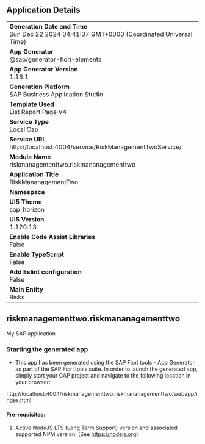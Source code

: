 ## Application Details
|               |
| ------------- |
|**Generation Date and Time**<br>Sun Dec 22 2024 04:41:37 GMT+0000 (Coordinated Universal Time)|
|**App Generator**<br>@sap/generator-fiori-elements|
|**App Generator Version**<br>1.16.1|
|**Generation Platform**<br>SAP Business Application Studio|
|**Template Used**<br>List Report Page V4|
|**Service Type**<br>Local Cap|
|**Service URL**<br>http://localhost:4004/service/RiskManagementTwoService/|
|**Module Name**<br>riskmanagementtwo.riskmananagementtwo|
|**Application Title**<br>RiskMananagementTwo|
|**Namespace**<br>|
|**UI5 Theme**<br>sap_horizon|
|**UI5 Version**<br>1.120.13|
|**Enable Code Assist Libraries**<br>False|
|**Enable TypeScript**<br>False|
|**Add Eslint configuration**<br>False|
|**Main Entity**<br>Risks|

## riskmanagementtwo.riskmananagementtwo

My SAP application

### Starting the generated app

-   This app has been generated using the SAP Fiori tools - App Generator, as part of the SAP Fiori tools suite.  In order to launch the generated app, simply start your CAP project and navigate to the following location in your browser:

http://localhost:4004/riskmanagementtwo.riskmananagementtwo/webapp/index.html

#### Pre-requisites:

1. Active NodeJS LTS (Long Term Support) version and associated supported NPM version.  (See https://nodejs.org)


